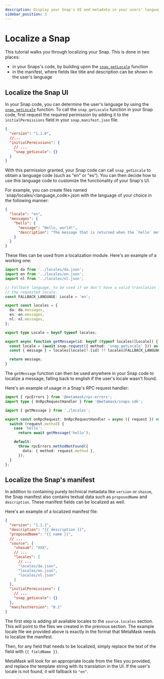 ```yaml
---
description: Display your Snap's UI and metadata in your users' language.
sidebar_position: 3
---
```


# Localize a Snap

This tutorial walks you through localizing your Snap. This is done in two places:

- in your Snaps's code, by building upon the [`snap_getLocale`](../reference/rpc-api.md#snap_getlocale) function
- in the manifest, where fields like title and description can be shown in the user's language

## Localize the Snap UI

In your Snap code, you can determine the user's language by using the [`snap_getLocale`](../reference/rpc-api.md#snap_getlocale) function. To call the `snap_getLocale` function in your Snap code, first request the required permission by adding it to the `initialPermissions` field in your `snap.manifest.json` file.

```json
{
  "version": "1.1.0",
  //...
  "initialPermissions": {
    // ...
    "snap_getLocale": {}
  }
}
```

With this permission granted, your Snap code can call `snap_getLocale` to obtain a language code (such as "en" or "es"). You can then decide how to use this language code to customize the functionality of your Snap's UI.

For example, you can create files named `snap/locales/<language_code>.json with the language of your choice in the following manner:

```json
{
  "locale": "en",
  "messages": {
    "hello": {
      "message": "Hello, world!",
      "description": "The message that is returned when the `hello` method is called."
    }
  }
}
```

These files can be used from a localization module. Here's an example of a working one:

```ts
import da from '../locales/da.json';
import en from '../locales/en.json';
import nl from '../locales/nl.json';

// Fallback language, to be used if we don't have a valid translation in
// the requested locale.
const FALLBACK_LANGUAGE: Locale = 'en';

export const locales = {
  da: da.messages,
  en: en.messages,
  nl: nl.messages,
};

export type Locale = keyof typeof locales;

export async function getMessage(id: keyof (typeof locales)[Locale]) {
  const locale = (await snap.request({ method: 'snap_getLocale' })) as Locale;
  const { message } = locales[locale]?.[id] ?? locales[FALLBACK_LANGUAGE][id];

  return message;
}
```

The `getMessage` function can then be used anywhere in your Snap code to localize a message, falling back to english if the user's locale wasn't found.

Here's an example of usage in a Snap's RPC request handler:

```ts
import { rpcErrors } from '@metamask/rpc-errors';
import type { OnRpcRequestHandler } from '@metamask/snaps-sdk';

import { getMessage } from './locales';

export const onRpcRequest: OnRpcRequestHandler = async ({ request }) => {
  switch (request.method) {
    case 'hello':
      return await getMessage('hello');

    default:
      throw rpcErrors.methodNotFound({
        data: { method: request.method },
      });
  }
};
```

## Localize the Snap's manifest

In addition to containing purely technical metadata like `version` or `shasum`, the Snap manifest also contains textual data such as `proposedName` and `description`. These manifest fields can be localized as well.

Here's an example of a localized manifest file:

```json
{
  "version": "1.1.1",
  "description": "{{ description }}",
  "proposedName": "{{ name }}",
  // ...
  "source": {
    "shasum": "XXX",
    // ...
    "locales": [
      // ...
      "locales/da.json",
      "locales/en.json",
      "locales/nl.json"
    ]
  },
  "initialPermissions": {
    // ...
    "snap_getLocale": {}
  },
  "manifestVersion": "0.1"
}
```

The first step is adding all available locales to the `source.locales` section. This will point to the files we created in the previous section. The example locale file we provided above is exactly in the format that MetaMask needs to localize the manifest.

Then, for any field that needs to be localized, simply replace the text of the field with `{{ fieldName }}`.

MetaMask will look for an appropriate locale from the files you provided, and replace the template string with its translation in the UI. If the user's locale is not found, it will fallback to `"en"`.